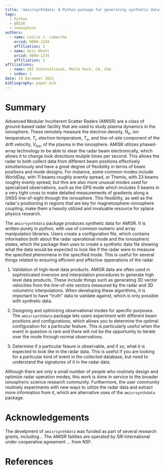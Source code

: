 ```yaml
---
title: 'amisrsynthdata: A Python package for generating synthetic data for the Advanced Modular Incoherent Scatter Radars'
tags:
  - Python
  - AMISR
  - ionosphere
authors:
  - name: Leslie J. Lamarche
    orcid: 0000-1234
    affiliation: 1
  - name: Asti Bhatt
    orcid: 0000-1234
    affiliation: 1
affiliations:
  - name: SRI International, Menlo Park, CA, USA
  - index: 1
date: 15 December 2023
bibliography: paper.bib
---
```


# Summary

Advanced Modular Incoherent Scatter Radars (AMISR) are a class of ground-based radar facility that are used to study plasma dynamics in the ionosphere.  These remotely measure the electron density, $N_e$, ion temperature, $T_i$, electron temperature, $T_e$, and line-of-site component of the drift velocity, $V_{los}$, of the plasma in the ionosphere.  AMISR utilizes phased-array technology to be able to stear the radar beam electronically, which allows it to change look directions muliple times per second.  This allows the radar to both collect data from different beam positions effectively simultaniously and have a great degree of flexibility in terms of beam positions and mode designs.  For instance, some common modes include WorldDay, with 11 beams roughly evently spread, or Themis, with 23 beams roughly evenly spread, but thre are also more unusual modes used for specialized observations, such as the GPS mode which includes 5 beams in a very tight cross to make detailed measurements of gradients along a GNSS line-of-sight through the ionosphere. This flexibility, as well as the radar's positioning in regions that are key for magnetosphere-ionosphere coupling, make them a heavily utilized and invaluable resource for splace physics research.

The `amisrsynthdata` package produces synthetic data for AMISR.  It is written purely in python, with use of common numeric and array manipulation libraries.  Users create a configuration file, which contains information both about the radar operational mode and the ionospheric states, which the package then uses to create a synthetic data file showing what the data would be expected to look like if the radar were to measure the specified phenomena in the specified mode.  This is useful for several things related to ensuring efficient and effective opperations of the radar.

1. Validation of high-level data products. AMISR data are often used in sophisticated inversion and interpolation procedures to generate high level data products.  These include things such as generating 3D vector velocities from the line-of-site vectors measured by the radar and 3D volumetric interpolations.  When developing these algorithms, it is important to have "truth" data to validate against, which is only possible with synthetic data.

2. Designing and optimizing observational modes for specific purposes.  The `amisrsynthdata` package lets users experiment with different beam positions and configurations, which allows you to determine the optimal configuration for a particular feature.  This is particularly useful when the event in question is rare and there will not be the opportunity to iterate over the mode through normal observations.

3. Determine if a particular feaure is observable, and if so, what it is expected to look like in the radar data.  This is useful if you are looking for a particular kind of event in the collected database, but need to understand the signatures of it in the radar data.

Although there are only a small number of people who routinely design and optimize radar operation modes, this work is done in service to the broader ionospheric science research community.  Furthermore, the user community routinely experiments with new ways to utilize the radar data and extract more information from it, which are alternative uses of the `amisrsynthdata` package.

# Acknowledgements

The develpment of `amisrsynthdata` was funded as part of several research grants, including...  The AMISR failities are operated by SRI International under cooperative agreement ... from NSF.

# References
